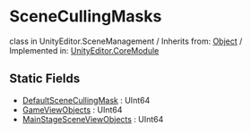 # SceneCullingMasks
class in UnityEditor.SceneManagement
 / Inherits from: <a href="https://docs.unity3d.com/6000.0/Documentation/ScriptReference/Object.html">Object</a> / Implemented in: <a href="https://docs.unity3d.com/6000.0/Documentation/ScriptReference/UnityEditor.CoreModule.html">UnityEditor.CoreModule</a>

## Static Fields
- <a href="https://docs.unity3d.com/6000.0/Documentation/ScriptReference/SceneCullingMasks-DefaultSceneCullingMask.html">DefaultSceneCullingMask</a> : UInt64
- <a href="https://docs.unity3d.com/6000.0/Documentation/ScriptReference/SceneCullingMasks-GameViewObjects.html">GameViewObjects</a> : UInt64
- <a href="https://docs.unity3d.com/6000.0/Documentation/ScriptReference/SceneCullingMasks-MainStageSceneViewObjects.html">MainStageSceneViewObjects</a> : UInt64
